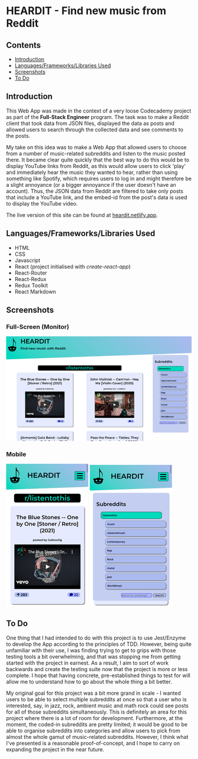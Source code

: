 # HEARDIT - Find new music from Reddit

## Contents

- [Introduction](#intro)
- [Languages/Frameworks/Libraries Used](#languages)
- [Screenshots](#screenshots)
- [To Do](#todo)

## <a id="intro"></a>Introduction

This Web App was made in the context of a very loose Codecademy project as part of the **Full-Stack Engineer** program. The task was to make a Reddit client that took data from JSON files, displayed the data as posts and allowed users to search through the collected data and see comments to the posts.

My take on this idea was to make a Web App that allowed users to choose from a number of music-related subreddits and listen to the music posted there. It became clear quite quickly that the best way to do this would be to display YouTube links from Reddit, as this would allow users to click 'play' and immediately hear the music they wanted to hear, rather than using something like Spotify, which requires users to log in and might therefore be a slight annoyance (or a bigger annoyance if the user doesn't have an account). Thus, the JSON data from Reddit are filtered to take only posts that include a YouTube link, and the embed-id from the post's data is used to display the YouTube video.

The live version of this site can be found at [heardit.netlify.app](https://heardit.netlify.app).

## <a id="languages"></a>Languages/Frameworks/Libraries Used

- HTML
- CSS
- Javascript
- React (project initialised with _create-react-app_)
- React-Router
- React-Redux
- Redux Toolkit
- React Markdown

## <a id="screenshots"></a>Screenshots

### Full-Screen (Monitor)

![screenshot 1](./readme-images/fullscreen.png)

### Mobile

![screenshot 2](./readme-images/mobile1.png)
![screenshot 3](./readme-images/mobile2.png)

## <a id="todo"></a>To Do

One thing that I had intended to do with this project is to use Jest/Enzyme to develop the App according to the principles of TDD. However, being quite unfamiliar with their use, I was finding trying to get to grips with those testing tools a bit overwhelming, and that was stopping me from getting started with the project in earnest. As a result, I aim to sort of work backwards and create the testing suite now that the project is more or less complete. I hope that having concrete, pre-established things to test for will allow me to understand how to go about the whole thing a bit better.

My original goal for this project was a bit more grand in scale - I wanted users to be able to select multiple subreddits at once so that a user who is interested, say, in jazz, rock, ambient music and math rock could see posts for all of those subreddits simultaneously. This is definitely an area for this project where there is a lot of room for development. Furthermore, at the moment, the coded-in subreddits are pretty limited; it would be good to be able to organise subreddits into categories and allow users to pick from almost the whole gamut of music-related subreddits. However, I think what I've presented is a reasonable proof-of-concept, and I hope to carry on expanding the project in the near future.
